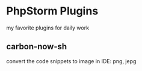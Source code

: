 # PhpStorm Plugins

my favorite plugins for daily work

## carbon-now-sh

convert the code snippets to image in IDE: png, jepg

